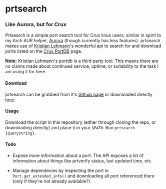 # prtsearch

### Like Aurora, but for Crux
Prtsearch is a simple port search tool for Crux linux users, similar in spirit
to my Arch AUR helper, [Aurora](https://github.com/bbenne10/aurora) (though
currently has less features). prtsearch makes use of
[Kristian Lehmann](http://github.com/zero-io)'s wonderful api to search for and
download ports listed on the [Crux PortDB](http://crux.nu/portdb) page.

**Note:** Kristian Lehmann's portdb is a third party tool. This means there are
no claims made about continued service, uptime, or suitability to the task I am
using it for here.

#### Download
prtsearch can be grabbed from it's [Github page](http://github.com/bbenne10/aurora) or
downloaded directly [here](https://raw.githubusercontent.com/bbenne10/prtsearch/master/aurora).

#### Usage
Download the script in this repository (either through cloning the repo, or
downloading directly) and place it in your `$PATH`. Run
`prtsearch {querystring}`.

#### Todo

* Expose more information about a port. The API exposes a lot of information
about things like prtverify status, last updated time, etc.

* Manage dependecies by inspecting the port in `Port.get_extended_info()` and
downloading all port referenced there (only if they're not already available?)
